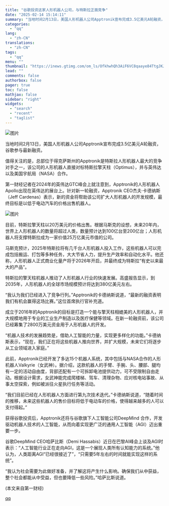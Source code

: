 ```yaml
---
title: "谷歌投资这家人形机器人公司，与特斯拉正面竞争"
date: "2025-02-14 15:14:11"
summary: "当地时间2月13日，美国人形机器人公司Apptronik宣布完成3.5亿美元A轮融资，谷歌参与最新融..."
categories:
  - "qq"
lang:
  - "zh-CN"
translations:
  - "zh-CN"
tags:
  - "qq"
menu: ""
thumbnail: "https://inews.gtimg.com/om_ls/OfkhwhQh3AiF6VC8qaaye84TtgJKJs8X6ZUXavB6r7fP0AA_640360/0"
lead: ""
comments: false
authorbox: false
pager: true
toc: false
mathjax: false
sidebar: "right"
widgets:
  - "search"
  - "recent"
  - "taglist"
---
```


![图片](https://inews.gtimg.com/om_bt/OL9fMVMQKmbsI9RdG7TJi1hu5GcjAf1HYOZRloJZDm9bMAA/641)

当地时间2月13日，美国人形机器人公司Apptronik宣布完成3.5亿美元A轮融资，谷歌参与最新融资。

值得关注的是，总部位于得克萨斯州的Apptronik是特斯拉人形机器人最大的竞争对手之一，该公司的人形机器人直接对标特斯拉擎天柱（Optimus），并与英伟达以及美国宇航局（NASA）合作。

第一财经记者在2024年的英伟达GTC峰会上就注意到，Apptronik的人形机器人Apollo出现在英伟达的展台上。针对新一轮融资，Apptronik CEO杰夫·卡德纳斯（Jeff Cardenas）表示，新的资金将帮助该公司扩大人形机器人的开发规模，最终目标是以低于电动汽车的价格出售机器人。

![图片](https://inews.gtimg.com/om_bt/OIaSsfbgKNWJjmvv0StKUmOM7SuZGEDEMVGeEMaqYtWHoAA/641)

目前，特斯拉擎天柱以20万美元的价格出售。根据马斯克的设想，未来20年内，世界上人形机器人的数量将超过人类，数量预计达到100亿台至200亿台；人形机器人将支撑特斯拉成为一家价值25万亿美元市值的公司。

马斯克预计，2025年特斯拉将有几千台人形机器人投入工作，这些机器人可以完成包括搬运、打包等多种任务，大大节省人力，提升生产效率和自动化水平。他还称，人形机器人正式商业化量产将于2026年开启，并最终成为特斯拉“有史以来最大的产品”。

特斯拉的擎天柱机器人推动了人形机器人行业的快速发展。高盛报告显示，到2035年，人形机器人的全球市场规模预计将达到380亿美元左右。

“我认为我们已经进入了竞争行列。”Apptronik的卡德纳斯说道，“最新的融资表明我们有机会赢得这场比赛。”这位首席执行官补充道。

成立于2016年的Apptronik的目标是打造一个能与擎天柱相媲美的人形机器人，并大规模地用于专业的工业生产制造以及医疗保健等领域。在新一轮融资前，该公司已经筹集了2800万美元资金用于人形机器人的开发。

“机器人技术的发展趋势是，借助人工智能的力量，实现更多样化的功能。”卡德纳斯表示，“现在，我们正在将这些机器人推向世界，并扩大规模，未来它们将逐步从工业领域进入家庭。”

此前，Apptronik已经开发了多达15个机器人系统，其中包括与NASA合作的人形机器人Valkyrie（女武神）。据介绍，这款机器人的手臂、手腕、头、腰部、腿均有一定的活动自由度，背部还配有一个可拆卸电池提供动力，可不受限制自由走动。根据设计需求，女武神能完成爬楼梯、驾车、清理杂物、应对核电站事故、从事太空探索，例如被派往火星执行任务等活动。

“我们目前已经在人形机器人方面进行第九次技术迭代。”卡德纳斯说道，“随着时间的推移，未来这些机器人的售价目标将低于电动车的价格，使得越来越多的人可以支付得起。”

获得谷歌投资后，Apptronik还将与谷歌旗下人工智能公司DeepMind 合作，开发驱动机器人技术的人工智能，从而向着实现更广泛的通用人工智能（AGI）迈出重要一步。

谷歌DeepMind CEO哈萨比斯（Demi Hassabis）近日在巴黎AI峰会上谈及AGI时表示：“人工智能行业正在走向AGI，这是一个展现人类所有认知能力的系统。”他认为，人类距离AGI“已经很接近了”，“只需要5年左右的时间就能实现这样的系统”。

“我认为社会需要为此做好准备，并了解这将产生什么影响。确保我们从中获益，整个社会都能从中受益，但也要降低一些风险。”哈萨比斯说道。

 (本文来自第一财经)

[qq](https://new.qq.com/rain/a/20250214A05A6J00)
